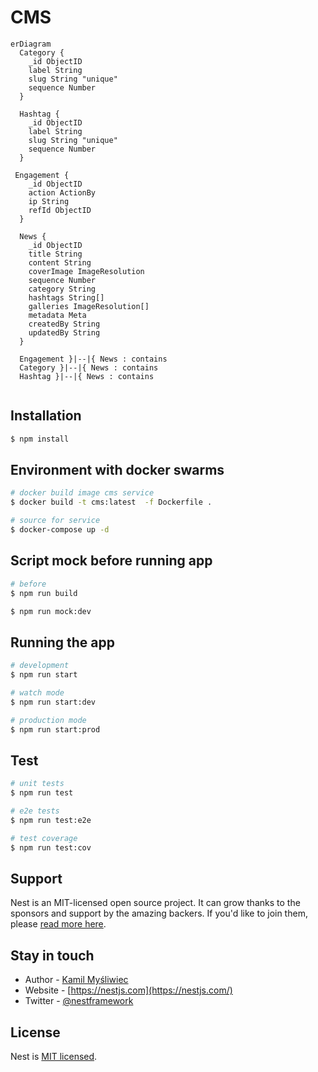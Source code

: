 # CMS
```mermaid
erDiagram
  Category {
    _id ObjectID
    label String
    slug String "unique"
    sequence Number
  }

  Hashtag {
    _id ObjectID
    label String
    slug String "unique"
    sequence Number
  }

 Engagement {
    _id ObjectID
    action ActionBy
    ip String
    refId ObjectID
  }

  News {
    _id ObjectID
    title String
    content String
    coverImage ImageResolution
    sequence Number
    category String
    hashtags String[]
    galleries ImageResolution[]
    metadata Meta
    createdBy String
    updatedBy String
  }

  Engagement }|--|{ News : contains
  Category }|--|{ News : contains
  Hashtag }|--|{ News : contains


```

## Installation

```bash
$ npm install
```

## Environment with docker swarms

```bash
# docker build image cms service
$ docker build -t cms:latest  -f Dockerfile .
```


```bash
# source for service
$ docker-compose up -d
```

## Script mock before running app


```bash
# before
$ npm run build
```

```bash
$ npm run mock:dev
```

## Running the app

```bash
# development
$ npm run start

# watch mode
$ npm run start:dev

# production mode
$ npm run start:prod
```

## Test

```bash
# unit tests
$ npm run test

# e2e tests
$ npm run test:e2e

# test coverage
$ npm run test:cov
```

## Support

Nest is an MIT-licensed open source project. It can grow thanks to the sponsors and support by the amazing backers. If you'd like to join them, please [read more here](https://docs.nestjs.com/support).

## Stay in touch

- Author - [Kamil Myśliwiec](https://kamilmysliwiec.com)
- Website - [https://nestjs.com](https://nestjs.com/)
- Twitter - [@nestframework](https://twitter.com/nestframework)

## License

Nest is [MIT licensed](LICENSE).
